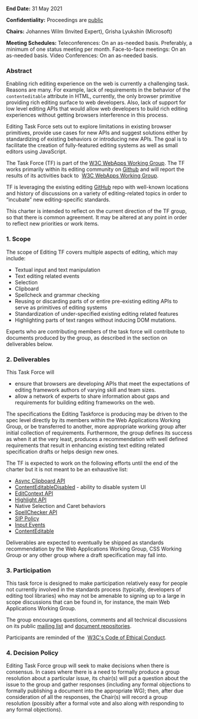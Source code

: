 **End Date:** 31 May 2021 

**Confidentiality:** Proceedings are [public](https://www.w3.org/2005/10/Process-20051014/comm.html#confidentiality-levels) 

**Chairs:** Johannes Wilm (Invited Expert), Grisha Lyukshin (Microsoft)

**Meeting Schedules:** Teleconferences: On an as-needed basis. Preferably, a minimum of one status meeting per month. Face-to-face meetings: On an as-needed basis. Video Conferences: On an as-needed basis. 

### Abstract

Enabling rich editing experience on the web is currently a challenging task. Reasons are many. For example, lack of requirements in the behavior of the `contenteditable` attribute in HTML, currently, the only browser primitive providing rich editing surface to web developers. Also, lack of support for low level editing APIs that would allow web developers to build rich editing experiences without getting browsers interference in this process.  

Editing Task Force sets out to explore limitations in existing browser primitives, provide use cases for new APIs and suggest solutions either by standardizing of existing behaviors or introducing new APIs. The goal is to facilitate the creation of fully-featured editing systems as well as small editors using JavaScript. 

The Task Force (TF) is part of the [W3C WebApps Working Group](https://w3c.github.io/webappswg/). The TF works primarily within its editing community on [Github](https://github.com/w3c/editing) and will report the results of its activities back to  [W3C WebApps Working Group](https://www.w3.org/2019/webapps/).

TF is leveraging the existing editing [GitHub](https://github.com/w3c/editing) repo with well-known locations and history of discussions on a variety of editing-related topics in order to “incubate” new editing-specific standards.

This charter is intended to reflect on the current direction of the TF group, so that there is common agreement. It may be altered at any point in order to reflect new priorities or work items. 
  

### 1. Scope

The scope of Editing TF covers multiple aspects of editing, which may  include:

- Textual input and text manipulation 
- Text editing related events 
- Selection 
- Clipboard 
- Spellcheck and grammar checking 
- Reusing or discarding parts of or entire pre-existing editing APIs to serve as primitives of editing systems 
- Standardization of under-specified existing editing related features 
- Highlighting parts of text ranges without inducing DOM mutations. 

Experts who are contributing members of the task force will contribute to documents produced by the group, as described in the section on deliverables below. 
 

### 2. Deliverables

This Task Force will
- ensure that browsers are developing APIs that meet the expectations of editing framework authors of varying skill and team sizes.   
- allow a network of experts to share information about gaps and requirements for building editing frameworks on the web.  

The specifications the Editing Taskforce is producing may be driven to the spec level directly by its members within the Web Applications Working Group, or be transferred to another, more appropriate working group after initial collection of requirements. Furthermore, the group defines its success as when it at the very least, produces a recommendation with well defined requirements that result in enhancing existing text editing related specification drafts or helps design new ones.

The TF is expected to work on the following efforts until the end of the charter but it is not meant to be an exhaustive list:

- [Async Clipboard API](https://bugs.chromium.org/p/chromium/issues/detail?id=931839) 
- [ContentEditableDisabled](http://w3c.github.io/editing/contentEditableDisabled.html) - ability to disable system UI 
- [EditContext API](https://github.com/MicrosoftEdge/MSEdgeExplainers/blob/master/EditContext/explainer.md) 
- [Highlight API](https://github.com/MicrosoftEdge/MSEdgeExplainers/blob/master/highlight/explainer.md) 
- Native Selection and Caret behaviors 
- [SpellChecker API](https://github.com/w3c/editing/issues/166) 
- [SIP Policy](https://github.com/whatwg/html/issues/4876) 
- [Input Events](https://www.w3.org/TR/input-events-1/) 
- [ContentEditable](https://w3c.github.io/contentEditable/) 

Deliverables are expected to eventually be shipped as standards recommendation by the Web Applications Working Group, CSS Working Group or any other group where a draft specification may fall into.

### 3. Participation

This task force is designed to make participation relatively easy for people not currently involved in the standards process (typically, developers of editing tool libraries) who may not be amenable to signing up to a large in scope discussions that can be found in, for instance, the main Web Applications Working Group.

The group encourages questions, comments and all technical discussions on its public [mailing list](https://lists.w3.org/Archives/Public/public-editing-tf/) and [document repositories](https://github.com/w3c/editing).

Participants are reminded of the  [W3C's Code of Ethical Conduct](https://www.w3.org/Consortium/cepc/).

 
### 4. Decision Policy

Editing Task Force group will seek to make decisions when there is consensus. In cases where there is a need to formally produce a group resolution about a particular issue, its chair(s) will put a question about the issue to the group and gather responses (including any formal objections to formally publishing a document into the appropriate WG); then, after due consideration of all the responses, the Chair(s) will record a group resolution (possibly after a formal vote and also along with responding to any formal objections). 
